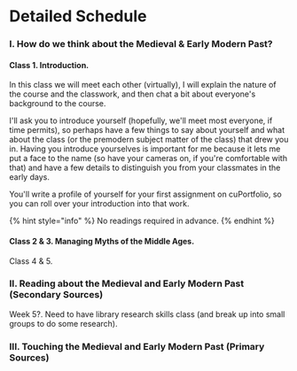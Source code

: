 # Detailed Schedule

### I. How do we think about the Medieval & Early Modern Past?

#### Class 1. Introduction. 

In this class we will meet each other \(virtually\), I will explain the nature of the course and the classwork, and then chat a bit about everyone's background to the course. 

I'll ask you to introduce yourself \(hopefully, we'll meet most everyone, if time permits\), so perhaps have a few things to say about yourself and what about the class \(or the premodern subject matter of the class\) that drew you in. Having you introduce yourselves is important for me because it lets me put a face to the name \(so have your cameras on, if you're comfortable with that\) and have a few details to distinguish you from your classmates in the early days. 

You'll write a profile of yourself for your first assignment on cuPortfolio, so you can roll over your introduction into that work. 

{% hint style="info" %}
No readings required in advance.
{% endhint %}

#### Class 2 & 3. Managing Myths of the Middle Ages. 

Class 4 & 5. 

### II. Reading about the Medieval and Early Modern Past \(Secondary Sources\)

Week 5?. Need to have library research skills class \(and break up into small groups to do some research\). 

### III. Touching the Medieval and Early Modern Past \(Primary Sources\)

